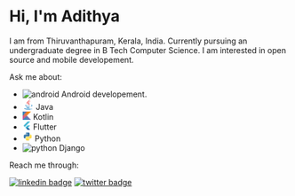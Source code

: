 # Hi, I'm Adithya

I am from Thiruvanthapuram, Kerala, India. Currently pursuing an undergraduate degree in B Tech Computer Science. I am interested in open source and mobile developement.


Ask me about:
- <img src="https://www.svgrepo.com/show/134473/android.svg" alt="android" width="20" height="20"/> Android developement.
- <img src="https://raw.githubusercontent.com/devicons/devicon/master/icons/java/java-original.svg" alt="java" width="20" height="20"/> Java
- <img src="https://raw.githubusercontent.com/devicons/devicon/master/icons/kotlin/kotlin-original.svg" alt="kotlin" width="15" height="15"/> Kotlin
- <img src="https://raw.githubusercontent.com/devicons/devicon/master/icons/flutter/flutter-original.svg" alt="flutter" width="15" height="15"/> Flutter
- <img src="https://raw.githubusercontent.com/devicons/devicon/master/icons/python/python-original.svg" alt="python" width="18" height="18"/> Python
- <img src="https://www.svgrepo.com/show/305963/django.svg" alt="python" width="18" height="18"/> Django

Reach me through:

[![linkedin badge](https://img.shields.io/badge/linkedin-Adithya-0077b5?style=flat-square&logo=linkedin)](https://www.linkedin.com/in/r-adithya-kumar/)
[![twitter badge](https://img.shields.io/badge/twitter-@silentcruzer-0077b5?style=flat-square&logo=twitter)](https://twitter.com/silentcruzer)
